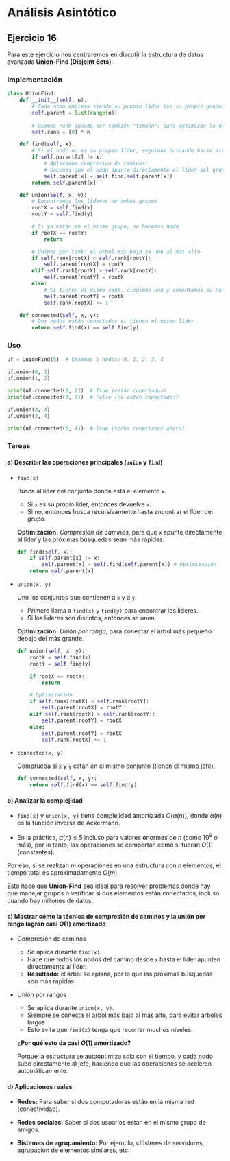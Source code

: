 # Análisis Asintótico

## Ejercicio 16

Para este ejercicio nos centraremos en discutir la estructura de datos avanzada **Union-Find (Disjoint Sets)**.

### Implementación

```python
class UnionFind:
    def __init__(self, n):
        # Cada nodo empieza siendo su propio líder (es su propio grupo)
        self.parent = list(range(n))
        
        # Usamos rank (puede ser también "tamaño") para optimizar la unión
        self.rank = [0] * n

    def find(self, x):
        # Si el nodo no es su propio líder, seguimos buscando hacia arriba
        if self.parent[x] != x:
            # Aplicamos compresión de caminos:
            # hacemos que el nodo apunte directamente al líder del grupo
            self.parent[x] = self.find(self.parent[x])
        return self.parent[x]

    def union(self, x, y):
        # Encontramos los líderes de ambos grupos
        rootX = self.find(x)
        rootY = self.find(y)

        # Si ya están en el mismo grupo, no hacemos nada
        if rootX == rootY:
            return

        # Unimos por rank: el árbol más bajo se une al más alto
        if self.rank[rootX] < self.rank[rootY]:
            self.parent[rootX] = rootY
        elif self.rank[rootX] > self.rank[rootY]:
            self.parent[rootY] = rootX
        else:
            # Si tienen el mismo rank, elegimos uno y aumentamos su rango
            self.parent[rootY] = rootX
            self.rank[rootX] += 1

    def connected(self, x, y):
        # Dos nodos están conectados si tienen el mismo líder
        return self.find(x) == self.find(y)
```

### Uso

```python
uf = UnionFind(5)  # Creamos 5 nodos: 0, 1, 2, 3, 4

uf.union(0, 1)
uf.union(1, 2)

print(uf.connected(0, 2))  # True (están conectados)
print(uf.connected(0, 3))  # False (no están conectados)

uf.union(3, 4)
uf.union(2, 4)

print(uf.connected(0, 4))  # True (todos conectados ahora)
```

### Tareas

#### a) Describir las operaciones principales (`union` y `find`)

- `find(x)`

    Busca al líder del conjunto donde está el elemento `x`.
    
    - Si `x` es su propio líder, entonces devuelve `x`.
    - Si no, entonces busca recursivamente hasta encontrar el líder del grupo.
    
    **Optimización:** *Compresión de caminos*, para que `x` apunte directamente al líder y las próximas búsquedas sean más rápidas.

    ```python
    def find(self, x):
        if self.parent[x] != x:
            self.parent[x] = self.find(self.parent[x]) # Optimización
        return self.parent[x]
    ```

- `union(x, y)`

    Une los conjuntos que contienen a `x` y a `y`.

    - Primero llama a `find(x)` y `find(y)` para encontrar los líderes.
    - Si los líderes son distintos, entonces se unen.
    
    **Optimización:** *Unión por rango*, para conectar el árbol más pequeño debajo del más grande.

    ```python
    def union(self, x, y):
        rootX = self.find(x)
        rootY = self.find(y)

        if rootX == rootY:
            return

        # Optimización
        if self.rank[rootX] < self.rank[rootY]:
            self.parent[rootX] = rootY
        elif self.rank[rootX] > self.rank[rootY]:
            self.parent[rootY] = rootX
        else:
            self.parent[rootY] = rootX
            self.rank[rootX] += 1
    ```

- `connected(x, y)`

    Comprueba si `x` y `y` están en el mismo conjunto (tienen el mismo jefe).

    ```python
    def connected(self, x, y):
        return self.find(x) == self.find(y)
    ```


#### b) Analizar la complejidad

- `find(x)` y `union(x, y)` tiene complejidad amortizada $O(\alpha(n))$, donde $\alpha(n)$ es la función inversa de Ackermann.

- En la práctica, $\alpha(n) \le 5$ incluso para valores enormes de $n$ (como $10^9$ o más), por lo tanto, las operaciones se comportan como si fueran $O(1)$ (constantes).

Por eso, si se realizan $m$ operaciones en una estructura con $n$ elementos, el tiempo total es aproximadamente $O(m)$.

Esto hace que **Union-Find** sea ideal para resolver problemas donde hay que manejar grupos o verificar si dos elementos están conectados, incluso cuando hay millones de datos.


#### c) Mostrar cómo la técnica de compresión de caminos y la unión por rango logran casi $O(1)$ amortizado

- Compresión de caminos

    - Se aplica durante `find(x)`.
    - Hace que todos los nodos del camino desde `x` hasta el líder apunten directamente al líder.
    - **Resultado:** el árbol se aplana, por lo que las próximas búsquedas son más rápidas.

- Unión por rangos

    - Se aplica durante `union(x, y)`.
    - Siempre se conecta el árbol más bajo al más alto, para evitar árboles largos
    - Esto evita que `find(x)` tenga que recorrer muchos niveles. 

    **¿Por qué esto da casi $O(1)$ amortizado?**

    Porque la estructura se autooptimiza sola con el tiempo, y cada nodo sube directamente al jefe, haciendo que las operaciones se aceleren automáticamente.

#### d) Aplicaciones reales

- **Redes:** Para saber si dos computadoras están en la misma red (conectividad).

- **Redes sociales:** Saber si dos usuarios están en el mismo grupo de amigos.

- **Sistemas de agrupamiento:** Por ejemplo, clústeres de servidores, agrupación de elementos similares, etc.

